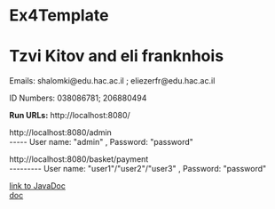 # Ex4Template

<h1>Tzvi Kitov
and eli franknhois</h1>
<p>Emails: shalomki@edu.hac.ac.il ; eliezerfr@edu.hac.ac.il</p>
<p>ID Numbers: 038086781; 206880494</p>

<p><b>Run URLs:</b> http://localhost:8080/    </p>
<p>http://localhost:8080/admin <br>----- User name: "admin" , Password: "password" </p>
<p>http://localhost:8080/basket/payment <br> ---------  User name: "user1"/"user2"/"user3" , Password: "password" </p>
<a href="doc/il/ac/hac/cs/ex4-ex4-tzvikitov-elifrancenhois/doc/index.html" target="_blank">link to JavaDoc</a>
<br>
<a href="doc/index.html">doc</a>
